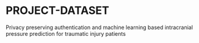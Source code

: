 # PROJECT-DATASET
Privacy preserving authentication and machine learning based intracranial pressure prediction for traumatic injury patients
